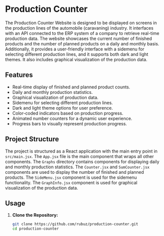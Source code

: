 # Production Counter

The Production Counter Website is designed to be displayed on screens in the production lines of the automobile (caravaning) industry. It interfaces with an API connected to the ERP system of a company to retrieve real-time production data. The website showcases the current number of finished products and the number of planned products on a daily and monthly basis. Additionally, it provides a user-friendly interface with a sidemenu for selecting different production lines, and it supports both dark and light themes. It also includes graphical visualization of the production data.

## Features

- Real-time display of finished and planned product counts.
- Daily and monthly production statistics.
- Graphical visualization of production data.
- Sidemenu for selecting different production lines.
- Dark and light theme options for user preference.
- Color-coded indicators based on production progress.
- Animated number counters for a dynamic user experience.
- Progress bars to visually represent production progress.

## Project Structure

The project is structured as a React application with the main entry point in `src/main.jsx`. The `App.jsx` file is the main component that wraps all other components. The `Graphs` directory contains components for displaying daily and monthly production statistics. The `Counter.jsx` and `SumCounter.jsx` components are used to display the number of finished and planned products. The `SideMenu.jsx` component is used for the sidemenu functionality. The `GraphInfo.jsx` component is used for graphical visualization of the production data.

## Usage

1. **Clone the Repository:**
   ```bash
   git clone https://github.com/rubuz/production-counter.git
   cd production-counter
